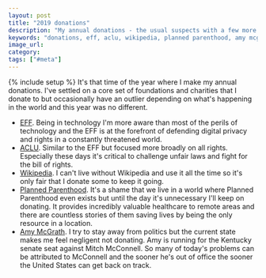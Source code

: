 ```yaml
---
layout: post
title: "2019 donations"
description: "My annual donations - the usual suspects with a few more."
keywords: "donations, eff, aclu, wikipedia, planned parenthood, amy mcgrath"
image_url:
category:
tags: ["#meta"]
---
```

{% include setup %}
It's that time of the year where I make my annual donations. I've settled on a core set of foundations and charities that I donate to but occasionally have an outlier depending on what's happening in the world and this year was no different.

- [EFF](https://www.eff.org/). Being in technology I'm more aware than most of the perils of technology and the EFF is at the forefront of defending digital privacy and rights in a constantly threatened world.
- [ACLU](https://www.aclu.org/). Similar to the EFF but focused more broadly on all rights. Especially these days it's critical to challenge unfair laws and fight for the bill of rights.
- [Wikipedia](https://wikimediafoundation.org/). I can't live without Wikipedia and use it all the time so it's only fair that I donate some to keep it going.
- [Planned Parenthood](https://www.plannedparenthood.org/). It's a shame that we live in a world where Planned Parenthood even exists but until the day it's unnecessary I'll keep on donating. It provides incredibly valuable healthcare to remote areas and there are countless stories of them saving lives by being the only resource in a location.
- [Amy McGrath](https://amymcgrath.com/). I try to stay away from politics but the current state makes me feel negligent not donating. Amy is running for the Kentucky senate seat against Mitch McConnell. So many of today's problems can be attributed to McConnell and the sooner he's out of office the sooner the United States can get back on track.
